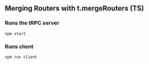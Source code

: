 ## Merging Routers with t.mergeRouters (TS)

### Runs the tRPC server

```
npm start
```

### Runs client

```
npm run client
```
